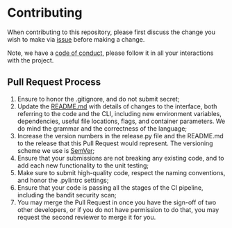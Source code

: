 # Contributing

When contributing to this repository, please first discuss the change you wish to make via [issue](https://gitlab.com/hyperd/venvctl/-/issues) before making a change.

Note, we have a [code of conduct](./CODE_OF_CONDUCT.md), please follow it in all your interactions with the project.

## Pull Request Process

1. Ensure to honor the .gitignore, and do not submit secret;
2. Update the [README.md](./README.md) with details of changes to the interface, both referring to the code and the CLI, including new environment
   variables, dependencies, useful file locations, flags, and container parameters. We do mind the grammar and the correctness of the language;
3. Increase the version numbers in the release.py file and the README.md to the release that this
   Pull Request would represent. The versioning scheme we use is [SemVer](http://semver.org/);
4. Ensure that your submissions are not breaking any existing code, and to add each new functionality to the unit testing;
5. Make sure to submit high-quality code, respect the naming conventions, and honor the .pylintrc settings;
6. Ensure that your code is passing all the stages of the CI pipeline, including the bandit security scan;
7. You may merge the Pull Request in once you have the sign-off of two other developers, or if you do not have permission to do that, you may request the second reviewer to merge it for you.
